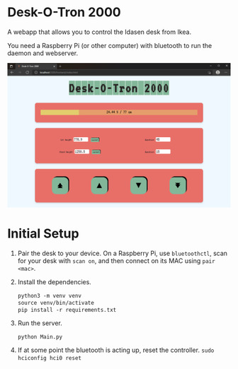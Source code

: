 Desk-O-Tron 2000
================

A webapp that allows you to control the Idasen desk from Ikea. 

You need a Raspberry Pi (or other computer) with bluetooth to run the daemon and webserver. 

![screenshot](deskotron.png)

Initial Setup
=============

1. Pair the desk to your device.
   On a Raspberry Pi,  use `bluetoothctl`, scan for your desk with `scan on`, and then connect on its MAC using `pair <mac>`.
2. Install the dependencies. 
   ```
   python3 -m venv venv 
   source venv/bin/activate
   pip install -r requirements.txt
   ```
3. Run the server. 
   ```
   python Main.py
   ```

5. If at some point the bluetooth is acting up, reset the controller.
   `sudo hciconfig hci0 reset`
